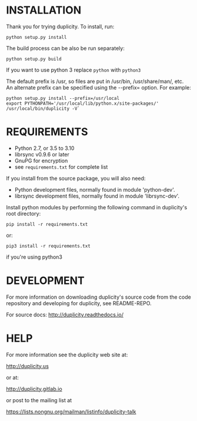 # INSTALLATION

Thank you for trying duplicity.  To install, run:

```
python setup.py install
```

The build process can be also be run separately:

```
python setup.py build
```

If you want to use python 3 replace `python` with `python3`

The default prefix is /usr, so files are put in /usr/bin,
/usr/share/man/, etc.  An alternate prefix can be specified
using the --prefix=<prefix> option.  For example:

```
python setup.py install --prefix=/usr/local
export PYTHONPATH='/usr/local/lib/python.x/site-packages/'
/usr/local/bin/duplicity -V`
```

# REQUIREMENTS

 * Python 2.7, or 3.5 to 3.10
 * librsync v0.9.6 or later
 * GnuPG for encryption
 * see `requirements.txt` for complete list

If you install from the source package, you will also need:

 * Python development files, normally found in module 'python-dev'.
 * librsync development files, normally found in module 'librsync-dev'.
 
Install python modules by performing the following command in duplicity's root directory:

```
pip install -r requirements.txt
```
or:

```
pip3 install -r requirements.txt
```
if you're using python3

# DEVELOPMENT

For more information on downloading duplicity's source code from the
code repository and developing for duplicity, see README-REPO.

For source docs: http://duplicity.readthedocs.io/

# HELP

For more information see the duplicity web site at:

  http://duplicity.us

  or at:

  http://duplicity.gitlab.io

or post to the mailing list at

  https://lists.nongnu.org/mailman/listinfo/duplicity-talk
